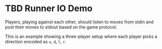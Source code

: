 TBD Runner IO Demo
===

Players, playing against each other, should listen to moves from stdin
and post their moves to stdout based on the game protocol.

This is an example showing a three-player setup where each player
picks a direction encoded as `u`, `d`, `l`, `r`.
